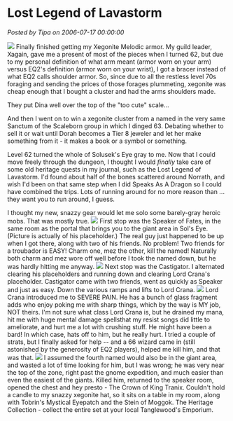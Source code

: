 # Lost Legend of Lavastorm

*Posted by Tipa on 2006-07-17 00:00:00*

![](../images/arms.jpg) Finally finished getting my Xegonite Melodic armor. My guild leader, Xagain, gave me a present of most of the pieces when I turned 62, but due to my personal definition of what arm meant (armor worn on your arm) versus EQ2's definition (armor worn on your wrist), I got a bracer instead of what EQ2 calls shoulder armor. So, since due to all the restless level 70s foraging and sending the prices of those forages plummeting, xegonite was cheap enough that I bought a cluster and had the arms shoulders made.

They put Dina well over the top of the "too cute" scale...

And then I went on to win a xegonite cluster from a named in the very same Sanctum of the Scaleborn group in which I dinged 63. Debating whether to sell it or wait until Dorah becomes a Tier 8 jeweler and let her make something from it - it makes a book or a symbol or something.

Level 62 turned the whole of Solusek's Eye gray to me. Now that I could move freely through the dungeon, I thought I would *finally* take care of some old heritage quests in my journal, such as the Lost Legend of Lavastorm. I'd found about half of the bones scattered around Norrath, and wish I'd been on that same step when I did Speaks As A Dragon so I could have combined the trips. Lots of running around for no more reason than ... they want you to run around, I guess.

I thought my new, snazzy gear would let me solo some barely-gray heroic mobs. That was mostly true.
![](../images/lll1.jpg)
First stop was the Speaker of Fates, in the same room as the portal that brings you to the giant area in Sol's Eye. (Picture is actually of his placeholder.) The real guy just happened to be up when I got there, along with two of his friends. No problem! Two friends for a troubador is EASY! Charm one, mez the other, kill the named! Naturally both charm and mez wore off well before I took the named down, but he was hardly hitting me anyway.
![](../images/lll3.jpg)
Next stop was the Castigator. I alternated clearing his placeholders and running down and clearing Lord Crana's placeholder. Castigator came with two friends, went as quickly as Speaker and just as easy. Down the various ramps and lifts to Lord Crana.
![](../images/lll4.jpg)
Lord Crana introduced me to SEVERE PAIN. He has a bunch of glass fragment adds who enjoy poking me with sharp things, which by the way is MY job, NOT theirs. I'm not sure what class Lord Crana is, but he drained my mana, hit me with huge mental damage spellsthat my resist songs did little to ameliorate, and hurt me a lot with crushing stuff. He might have been a bard! In which case, hats off to him, but he really hurt. I tried a couple of strats, but I finally asked for help -- and a 66 wizard came in (still astonished by the generosity of EQ2 players), helped me kill him, and that was that.
![](../images/lll2.jpg)
I assumed the fourth named would also be in the giant area, and wasted a lot of time looking for him, but I was wrong; he was very near the top of the zone, right past the gnome expedition, and much easier than even the easiest of the giants. Killed him, returned to the speaker room, opened the chest and hey presto - The Crown of King Tranix. Couldn't hold a candle to my snazzy xegonite hat, so it sits on a table in my room, along with Tobrin's Mystical Eyepatch and the Stein of Moggok. The Heritage Collection - collect the entire set at your local Tanglewood's Emporium.
